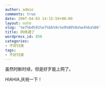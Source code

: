 ```yaml
---
author: admin
comments: true
date: 2007-04-03 14:15:59+00:00
layout: note
slug: '%e7%bd%91%e7%bb%9c%e9%80%9a%e4%ba%86'
title: 网络通了
wordpress_id: 850
categories:
- 不好归类
tags:
- 不好归类
---
```


虽然时断时续，但是好歹能上网了。

HIAHIA,庆祝一下！
